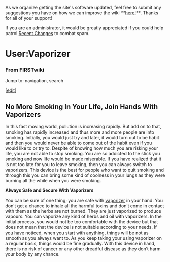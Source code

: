 As we organize getting the site's software updated, feel free to submit any
suggestions you have on how we can improve the wiki
_**_[here!](/index.php/User:Hallry/Suggestions "User:Hallry/Suggestions"
)_**_. Thanks for all of your support!

If you are an administrator, it would be greatly appreciated if you could help
patrol [Recent Changes](/index.php/Special:Recentchanges
"Special:Recentchanges" ) to combat spam.

# User:Vaporizer

### From FIRSTwiki

Jump to: navigation, search

[[edit](/index.php?title=User:Vaporizer&action=edit&section=1 "Edit section:
No More Smoking In Your Life, Join Hands With Vaporizers" )]

##  No More Smoking In Your Life, Join Hands With Vaporizers

In this fast moving world, pollution is increasing rapidly. But add on to
that, smoking has rapidly increased and thus more and more people are into
smoking. Initially, you would just try and later, it would turn out to be
habit and then you would never be able to come out of the habit even if you
would like to or try to. Despite of knowing how much you are risking your
life, you are not able to stop smoking. You are so addicted to the stick you
smoking and now life would be made miserable. If you have realized that it is
not too late for you to leave smoking, then you can always switch to
vaporizers. This device is the best for people who want to quit smoking and
through this you can bring some kind of coolness in your lungs as they were
burning all the while when you were smoking.

**Always Safe and Secure With Vaporizers**

You can be sure of one thing; you are safe with
[vaporizer](http://www.vapir.com/ "http://www.vapir.com/" ) in your hand. You
don’t get a chance to inhale all the harmful toxins and don’t come in contact
with them as the herbs are not burned. They are just vaporized to produce
vapours. You can vaporize any kind of herbs and oil with vaporizers. In the
initial process, you would not be too comfortable with the device but that
does not mean that the device is not suitable according to your needs. If you
have noticed, when you start with anything, things will be not as smooth as
you always want to. As you keep taking your using vaporizer on a regular
basis, things would be fine gradually. With this device in hand, there is no
risk of cancer or any other dreadful disease as they don’t harm your body by
any chance.

